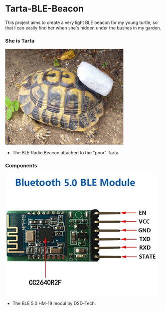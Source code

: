 # Tarta-BLE-Beacon

This project aims to create a very light BLE beacon for my young turtle, so that I can easily find her when she's hidden under the bushes in my garden.

### She is Tarta

[![](https://github.com/guido57/Tarta-BLE-Beacon/blob/main/PIctures/Tarta.PNG)](https://github.com/guido57/Tarta-BLE-Beacon/blob/main/PIctures/Tarta.PNG)
- The BLE Radio Beacon attached to the "poor" Tarta.

### Components

[![](PIctures/HM-19.PNG)](https://github.com/guido57/Tarta-BLE-Beacon/blob/main/PIctures/HM-19.PNG)
- The BLE 5.0 HM-19 modul by DSD-Tech.



